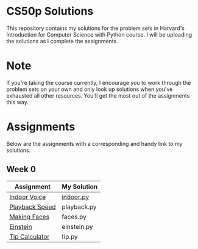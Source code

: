 # CS50p Solutions
This repository contains my solutions for the problem sets in Harvard's Introduction for Computer Science with Python course. I will be uploading the solutions as I complete the assignments.

# Note
If you're taking the course currently, I encourage you to work through the problem sets on your own and only look up solutions when you've exhausted all other resources. You'll get the most out of the assignments this way.

# Assignments
Below are the assignments with a corresponding and handy link to my solutions.
## Week 0
| Assignment | My Solution |
| ---------- | -------- |
| [Indoor Voice](https://cs50.harvard.edu/python/2022/psets/0/indoor/) | [indoor.py](https://github.com/cheksumhov/cs50p-solutions/blob/main/Week%200/indoor.py) |
| [Playback Speed](https://cs50.harvard.edu/python/2022/psets/0/playback/) | playback.py |
| [Making Faces](https://cs50.harvard.edu/python/2022/psets/0/faces/) | faces.py |
| [Einstein](https://cs50.harvard.edu/python/2022/psets/0/einstein/) | einstein.py |
| [Tip Calculator](https://cs50.harvard.edu/python/2022/psets/0/tip/) | tip.py |
